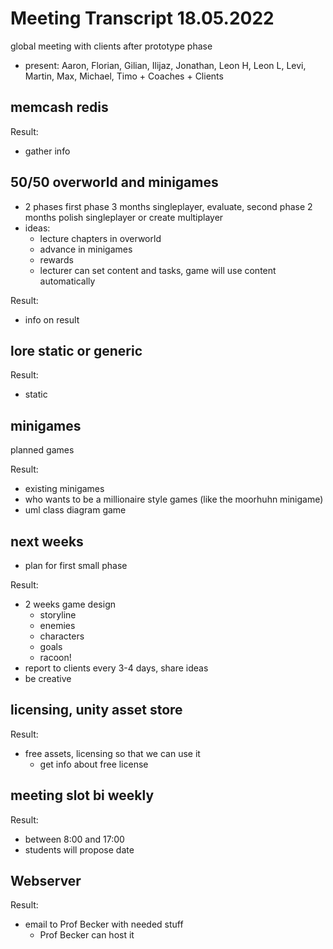 # Meeting Transcript 18.05.2022

global meeting with clients after prototype phase

- present: Aaron, Florian, Gilian, Ilijaz, Jonathan, Leon H, Leon L, Levi, Martin, Max, Michael, Timo + Coaches + Clients

## memcash redis

Result:

- gather info

## 50/50 overworld and minigames

- 2 phases first phase 3 months singleplayer, evaluate, second phase 2 months polish singleplayer or create multiplayer
- ideas:
  - lecture chapters in overworld
  - advance in minigames
  - rewards
  - lecturer can set content and tasks, game will use content automatically

Result:

- info on result

## lore static or generic

Result:

- static

## minigames

planned games

Result:

- existing minigames
- who wants to be a millionaire style games (like the moorhuhn minigame)
- uml class diagram game

## next weeks

- plan for first small phase

Result:

- 2 weeks game design
  - storyline
  - enemies
  - characters
  - goals
  - racoon!
- report to clients every 3-4 days, share ideas
- be creative

## licensing, unity asset store

Result:

- free assets, licensing so that we can use it
  - get info about free license

## meeting slot bi weekly

Result:

- between 8:00 and 17:00
- students will propose date

## Webserver

Result:

- email to Prof Becker with needed stuff
  - Prof Becker can host it
